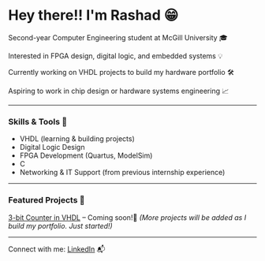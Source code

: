 # Hey there!! I'm Rashad 😁

Second-year Computer Engineering student at McGill University 🎓

Interested in FPGA design, digital logic, and embedded systems  💡

Currently working on VHDL projects to build my hardware portfolio 🛠  

Aspiring to work in chip design or hardware systems engineering 📈  

---

### Skills & Tools 🔧
- VHDL (learning & building projects)
- Digital Logic Design
- FPGA Development (Quartus, ModelSim)
- C
- Networking & IT Support (from previous internship experience)

---

### Featured Projects 📂
[3-bit Counter in VHDL](#) – Coming soon!🌟 
*(More projects will be added as I build my portfolio. Just started!)*

---

Connect with me: [LinkedIn](https://linkedin.com/in/YOUR-LINK) 📬 
